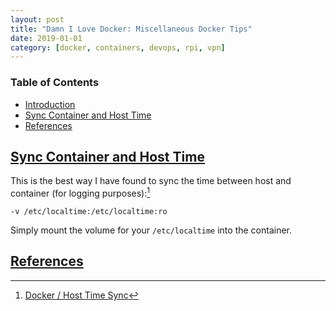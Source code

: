 ```yaml
---
layout: post
title: "Damn I Love Docker: Miscellaneous Docker Tips"
date: 2019-01-01
category: [docker, containers, devops, rpi, vpn]
---
```

### <a name="toc"></a> Table of Contents
* [Introduction](#intro)
* [Sync Container and Host Time](#time)
* [References](#references)

## <a name="time"></a> [Sync Container and Host Time](#toc)
This is the best way I have found to sync the time between host and container
(for logging purposes):[^fn1]
```
-v /etc/localtime:/etc/localtime:ro
```
Simply mount the volume for your `/etc/localtime` into the container.


## <a name="references"></a> [References](#toc)
[^fn1]: [Docker / Host Time Sync](https://stackoverflow.com/a/24568137/6926917)
[^fn2]: [Dockerhub kylemanna/openvpn](https://hub.docker.com/r/tigerj/rpi-ovpn/)
